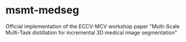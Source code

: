 # msmt-medseg
Official implementation of the ECCV-MCV workshop paper "Multi-Scale Multi-Task distillation for incremental 3D medical image segmentation"
